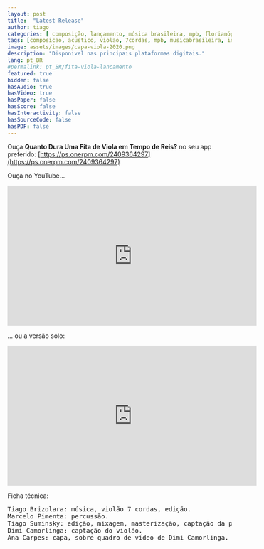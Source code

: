 ```yaml
---
layout: post
title:  "Latest Release"
author: tiago
categories: [ composição, lançamento, música brasileira, mpb, florianópolis, sete cordas, acústico, instrumental ]
tags: [composicao, acustico, violao, 7cordas, mpb, musicabrasileira, instrumental]
image: assets/images/capa-viola-2020.png
description: "Disponivel nas principais plataformas digitais."
lang: pt_BR
#permalink: pt_BR/fita-viola-lancamento
featured: true
hidden: false
hasAudio: true
hasVideo: true
hasPaper: false
hasScore: false
hasInteractivity: false
hasSourceCode: false
hasPDF: false
---
```


Ouça **Quanto Dura Uma Fita de Viola em Tempo de Reis?** no seu app preferido: [https://ps.onerpm.com/2409364297](https://ps.onerpm.com/2409364297)

Ouça no YouTube...
<p><div style="text-align:center;">
<iframe width="560" height="315" src="https://www.youtube.com/embed/Zx4zjXCMc14" frameborder="0" allow="accelerometer; autoplay; clipboard-write; encrypted-media; gyroscope; picture-in-picture" allowfullscreen></iframe>
</div></p>

... ou a versão solo:
<p><div style="text-align:center;">
<iframe width="560" height="315" src="https://www.youtube.com/embed/d6jF2vYRPwQ" title="YouTube video player" frameborder="0" allow="accelerometer; autoplay; clipboard-write; encrypted-media; gyroscope; picture-in-picture" allowfullscreen></iframe>
</div></p>

Ficha técnica:
<pre>
Tiago Brizolara: música, violão 7 cordas, edição.
Marcelo Pimenta: percussão.
Tiago Suminsky: edição, mixagem, masterização, captação da percussão.
Dimi Camorlinga: captação do violão.
Ana Carpes: capa, sobre quadro de vídeo de Dimi Camorlinga.
</pre>
